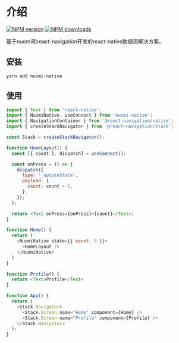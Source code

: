# 介绍

[![NPM version](https://img.shields.io/npm/v/nuomi-native)](https://npmjs.org/package/nuomi-native)
[![NPM downloads](https://img.shields.io/npm/dm/nuomi-native)](https://npmjs.org/package/nuomi-native)

基于nuomi和react-navigation开发的react-native数据流解决方案。

## 安装

```
yarn add nuomi-native
```

## 使用

```js
import { Text } from 'react-native';
import { NuomiNative, useConnect } from 'nuomi-native';
import { NavigationContainer } from '@react-navigation/native';
import { createStackNavigator } from '@react-navigation/stack';

const Stack = createStackNavigator();

function HomeLayout() {
  const [{ count }, dispatch] = useConnect();

  const onPress = () => {
    dispatch({
      type: '_updateState',
      payload: {
        count: count + 1,
      },
    });
  };

  return <Text onPress={onPress}>{count}</Text>;
}

function Home() {
  return (
    <NuomiNative state={{ count: 0 }}>
      <HomeLayout />
    </NuomiNative>
  )
}

function Profile() {
  return <Text>Profile</Text>
}

function App() {
  return (
    <Stack.Navigator>
      <Stack.Screen name="Home" component={Home} />
      <Stack.Screen name="Profile" component={Profile} />
    </Stack.Navigator>
  );
}

```
